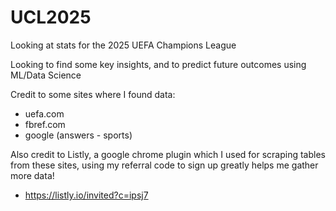 # UCL2025
Looking at stats for the 2025 UEFA Champions League

Looking to find  some key insights, and to predict future outcomes using ML/Data Science

Credit to some sites where I found data:
- uefa.com
- fbref.com
- google (answers - sports)

Also credit to Listly, a google chrome plugin which I used for scraping tables from these sites, using my referral code to sign up greatly helps me gather more data!
- https://listly.io/invited?c=ipsj7
